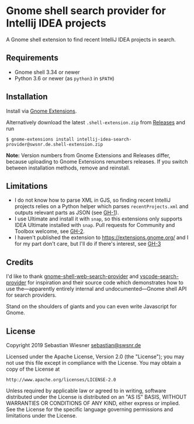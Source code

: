 # Gnome shell search provider for Intellij IDEA projects

A Gnome shell extension to find recent IntelliJ IDEA projects in search.

## Requirements

- Gnome shell 3.34 or newer
- Python 3.6 or newer (as `python3` in `$PATH`)

## Installation

Install via [Gnome Extensions][gexts].

Alternatively download the latest `.shell-extension.zip` from [Releases] and run

```console
$ gnome-extensions install intellij-idea-search-provider@swsnr.de.shell-extension.zip
```

**Note:** Version numbers from Gnome Extensions and Releases differ, because
uploading to Gnome Extensions renumbers releases. If you switch between
installation methods, remove and reinstall.

[gexts]: https://extensions.gnome.org/extension/2341/intellij-idea-search-provider/
[releases]: https://github.com/lunaryorn/gnome-intellij-idea-search-provider/releases

## Limitations

- I do not know how to parse XML in GJS, so finding recent IntelliJ projects
  relies on a Python helper which parses `recentProjects.xml` and outputs
  relevant parts as JSON (see [GH-1]).
- I use Ultimate and install it with `snap`, so this extensions only supports
  IDEA Ultimate installed with `snap`. Pull requests for Community and Toolbox
  welcome, see [GH-2].
- I haven't published the extension to <https://extensions.gnome.org/> and I for
  my part don't care, but I'll do if there's interest, see [GH-3]

[gh-1]: https://github.com/lunaryorn/gnome-intellij-idea-search-provider/issues/1
[gh-2]: https://github.com/lunaryorn/gnome-intellij-idea-search-provider/issues/2
[gh-3]: https://github.com/lunaryorn/gnome-intellij-idea-search-provider/issues/3

## Credits

I'd like to thank [gnome-shell-web-search-provider][1] and [vscode-search-provider][2]
for inspiration and their source code which demonstrates how to use the—apparently
entirely internal and undocumented—Gnome shell API for search providers.

Stand on the shoulders of giants and you can even write Javascript for Gnome.

[1]: https://github.com/mrakow/gnome-shell-web-search-provider
[2]: https://github.com/jomik/vscode-search-provider

## License

Copyright 2019 Sebastian Wiesner <sebastian@swsnr.de>

Licensed under the Apache License, Version 2.0 (the "License");
you may not use this file except in compliance with the License.
You may obtain a copy of the License at

    http://www.apache.org/licenses/LICENSE-2.0

Unless required by applicable law or agreed to in writing, software
distributed under the License is distributed on an "AS IS" BASIS,
WITHOUT WARRANTIES OR CONDITIONS OF ANY KIND, either express or implied.
See the License for the specific language governing permissions and
limitations under the License.
